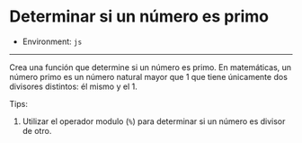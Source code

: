 # Determinar si un número es primo

* Environment: `js`

***

Crea una función que determine si un número es primo. En matemáticas, un número
primo es un número natural mayor que 1 que tiene únicamente dos divisores
distintos: él mismo y el 1.

Tips:

1. Utilizar el operador  modulo (`%`) para determinar si un número es divisor de
   otro.
